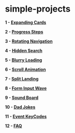 # simple-projects

**1 - [Expanding Cards](https://sviut.github.io/simple-projects/01-Expanding%20Cards/index.html)**

**2 - [Progress Steps](https://sviut.github.io/simple-projects/02-Progress%20Steps/index.html)**

**3 - [Rotating Navigation](https://sviut.github.io/simple-projects/03-Rotating%20Navigation/index.html)**

**4 - [Hidden Search](https://sviut.github.io/simple-projects/04-Hidden%20Search/index.html)**

**5 - [Blurry Loading](https://sviut.github.io/simple-projects/05-Blurry%20Loading/index.html)**

**6 - [Scroll Animation](https://sviut.github.io/simple-projects/06-Scroll%20Animation/index.html)**

**7 - [Split Landing](https://sviut.github.io/simple-projects/07-Split%20Landing/index.html)**

**8 - [Form Input Wave](https://sviut.github.io/simple-projects/08-Form%20Input%20Wave/index.html)**

**9 - [Sound Board](https://sviut.github.io/simple-projects/09-Sound%20Board/index.html)**

**10 - [Dad Jokes](https://sviut.github.io/simple-projects/10-Dad%20Jokes/index.html)**

**11 - [Event KeyCodes](https://sviut.github.io/simple-projects/11-Event%20KeyCodes/index.html)**

**12 - [FAQ](https://sviut.github.io/simple-projects/12-FAQ/index.html)**
